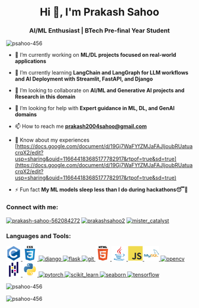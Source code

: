 <h1 align="center">Hi 👋, I'm Prakash Sahoo</h1>
<h3 align="center">AI/ML Enthusiast | BTech Pre-final Year Student</h3>

<p align="left"> <img src="https://komarev.com/ghpvc/?username=psahoo-456&label=Profile%20views&color=0e75b6&style=flat" alt="psahoo-456" /> </p>



- 🔭 I’m currently working on **ML/DL projects focused on real-world applications**

- 🌱 I’m currently learning **LangChain and LangGraph for LLM workflows and AI Deployment with Streamlit, FastAPI, and Django**

- 👯 I’m looking to collaborate on **AI/ML and Generative AI projects and Research in this domain**

- 🤝 I’m looking for help with **Expert guidance in ML, DL, and GenAI domains**

- 📫 How to reach me **prakash2004sahoo@gmail.com**

- 📄 Know about my experiences [https://docs.google.com/document/d/19Gj7WaFYfZMJaFAJljoubRUatuacrqX2/edit?usp=sharing&ouid=116644183685177782917&rtpof=true&sd=true](https://docs.google.com/document/d/19Gj7WaFYfZMJaFAJljoubRUatuacrqX2/edit?usp=sharing&ouid=116644183685177782917&rtpof=true&sd=true)

- ⚡ Fun fact **My ML models sleep less than I do during hackathons😴🤖**

<h3 align="left">Connect with me:</h3>
<p align="left">
<a href="https://linkedin.com/in/prakash-sahoo-562084272" target="blank"><img align="center" src="https://raw.githubusercontent.com/rahuldkjain/github-profile-readme-generator/master/src/images/icons/Social/linked-in-alt.svg" alt="prakash-sahoo-562084272" height="30" width="40" /></a>
<a href="https://kaggle.com/prakashsahoo2" target="blank"><img align="center" src="https://raw.githubusercontent.com/rahuldkjain/github-profile-readme-generator/master/src/images/icons/Social/kaggle.svg" alt="prakashsahoo2" height="30" width="40" /></a>
<a href="https://instagram.com/mister_catalyst" target="blank"><img align="center" src="https://raw.githubusercontent.com/rahuldkjain/github-profile-readme-generator/master/src/images/icons/Social/instagram.svg" alt="mister_catalyst" height="30" width="40" /></a>
</p>

<h3 align="left">Languages and Tools:</h3>
<p align="left"> <a href="https://www.cprogramming.com/" target="_blank" rel="noreferrer"> <img src="https://raw.githubusercontent.com/devicons/devicon/master/icons/c/c-original.svg" alt="c" width="40" height="40"/> </a> <a href="https://www.w3schools.com/css/" target="_blank" rel="noreferrer"> <img src="https://raw.githubusercontent.com/devicons/devicon/master/icons/css3/css3-original-wordmark.svg" alt="css3" width="40" height="40"/> </a> <a href="https://www.djangoproject.com/" target="_blank" rel="noreferrer"> <img src="https://cdn.worldvectorlogo.com/logos/django.svg" alt="django" width="40" height="40"/> </a> <a href="https://flask.palletsprojects.com/" target="_blank" rel="noreferrer"> <img src="https://www.vectorlogo.zone/logos/pocoo_flask/pocoo_flask-icon.svg" alt="flask" width="40" height="40"/> </a> <a href="https://git-scm.com/" target="_blank" rel="noreferrer"> <img src="https://www.vectorlogo.zone/logos/git-scm/git-scm-icon.svg" alt="git" width="40" height="40"/> </a> <a href="https://www.w3.org/html/" target="_blank" rel="noreferrer"> <img src="https://raw.githubusercontent.com/devicons/devicon/master/icons/html5/html5-original-wordmark.svg" alt="html5" width="40" height="40"/> </a> <a href="https://www.java.com" target="_blank" rel="noreferrer"> <img src="https://raw.githubusercontent.com/devicons/devicon/master/icons/java/java-original.svg" alt="java" width="40" height="40"/> </a> <a href="https://developer.mozilla.org/en-US/docs/Web/JavaScript" target="_blank" rel="noreferrer"> <img src="https://raw.githubusercontent.com/devicons/devicon/master/icons/javascript/javascript-original.svg" alt="javascript" width="40" height="40"/> </a> <a href="https://www.mysql.com/" target="_blank" rel="noreferrer"> <img src="https://raw.githubusercontent.com/devicons/devicon/master/icons/mysql/mysql-original-wordmark.svg" alt="mysql" width="40" height="40"/> </a> <a href="https://opencv.org/" target="_blank" rel="noreferrer"> <img src="https://www.vectorlogo.zone/logos/opencv/opencv-icon.svg" alt="opencv" width="40" height="40"/> </a> <a href="https://pandas.pydata.org/" target="_blank" rel="noreferrer"> <img src="https://raw.githubusercontent.com/devicons/devicon/2ae2a900d2f041da66e950e4d48052658d850630/icons/pandas/pandas-original.svg" alt="pandas" width="40" height="40"/> </a> <a href="https://www.python.org" target="_blank" rel="noreferrer"> <img src="https://raw.githubusercontent.com/devicons/devicon/master/icons/python/python-original.svg" alt="python" width="40" height="40"/> </a> <a href="https://pytorch.org/" target="_blank" rel="noreferrer"> <img src="https://www.vectorlogo.zone/logos/pytorch/pytorch-icon.svg" alt="pytorch" width="40" height="40"/> </a> <a href="https://scikit-learn.org/" target="_blank" rel="noreferrer"> <img src="https://upload.wikimedia.org/wikipedia/commons/0/05/Scikit_learn_logo_small.svg" alt="scikit_learn" width="40" height="40"/> </a> <a href="https://seaborn.pydata.org/" target="_blank" rel="noreferrer"> <img src="https://seaborn.pydata.org/_images/logo-mark-lightbg.svg" alt="seaborn" width="40" height="40"/> </a> <a href="https://www.tensorflow.org" target="_blank" rel="noreferrer"> <img src="https://www.vectorlogo.zone/logos/tensorflow/tensorflow-icon.svg" alt="tensorflow" width="40" height="40"/> </a> </p>

<p><img align="center" src="https://github-readme-stats.vercel.app/api/top-langs?username=psahoo-456&show_icons=true&locale=en&layout=compact" alt="psahoo-456" /></p>

<p><img align="center" src="https://github-readme-streak-stats.herokuapp.com/?user=psahoo-456&" alt="psahoo-456" /></p>
